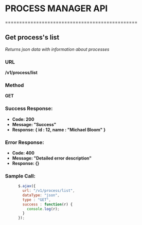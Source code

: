 # PROCESS MANAGER API
===============================================

## Get process's list
*Returns json data with information about processes*
### URL
**/v1/process/list**
### Method
**GET**
### Success Response:
* **Code: 200**
* **Message: "Success"**
* **Response: { id : 12, name : "Michael Bloom" }**
### Error Response:
* **Code: 400**
* **Message: "Detailed error description"**
* **Response: {}**
### Sample Call:
```javascript
      $.ajax({
        url: "/v1/process/list",
        dataType: "json",
        type : "GET",
        success : function(r) {
          console.log(r);
        }
      });
```


    